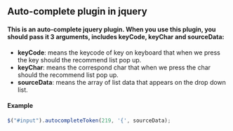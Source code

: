 ## Auto-complete plugin in jquery

#### This is an auto-complete jquery plugin. When you use this plugin, you should pass it 3 arguments, includes keyCode, keyChar and sourceData:
* **keyCode**: means the keycode of key on keyboard that when we press the key should the recommend list pop up.
* **keyChar**: means the correspond char that when we press the char should the recommend list pop up.
* **sourceData**: means the array of list data that appears on the drop down list.
#### Example
```js
$("#input").autocompleteToken(219, '{', sourceData);
```
